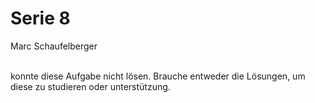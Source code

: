 # Serie 8
Marc Schaufelberger

<br>
konnte diese Aufgabe nicht lösen. Brauche entweder die Lösungen, um diese zu studieren oder unterstützung.
